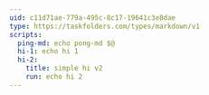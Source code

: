 ```yaml
---
uid: c11d71ae-779a-495c-8c17-19641c3e8dae
type: https://taskfolders.com/types/markdown/v1
scripts:
  ping-md: echo pong-md $@
  hi-1: echo hi 1
  hi-2: 
    title: simple hi v2
    run: echo hi 2
---
```


